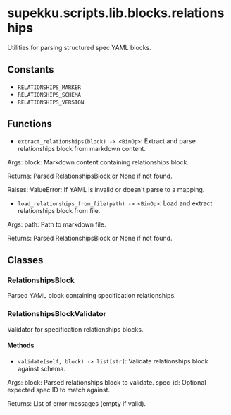# supekku.scripts.lib.blocks.relationships

Utilities for parsing structured spec YAML blocks.

## Constants

- `RELATIONSHIPS_MARKER`
- `RELATIONSHIPS_SCHEMA`
- `RELATIONSHIPS_VERSION`

## Functions

- `extract_relationships(block) -> <BinOp>`: Extract and parse relationships block from markdown content.

Args:
  block: Markdown content containing relationships block.

Returns:
  Parsed RelationshipsBlock or None if not found.

Raises:
  ValueError: If YAML is invalid or doesn't parse to a mapping.
- `load_relationships_from_file(path) -> <BinOp>`: Load and extract relationships block from file.

Args:
  path: Path to markdown file.

Returns:
  Parsed RelationshipsBlock or None if not found.

## Classes

### RelationshipsBlock

Parsed YAML block containing specification relationships.

### RelationshipsBlockValidator

Validator for specification relationships blocks.

#### Methods

- `validate(self, block) -> list[str]`: Validate relationships block against schema.

Args:
  block: Parsed relationships block to validate.
  spec_id: Optional expected spec ID to match against.

Returns:
  List of error messages (empty if valid).
